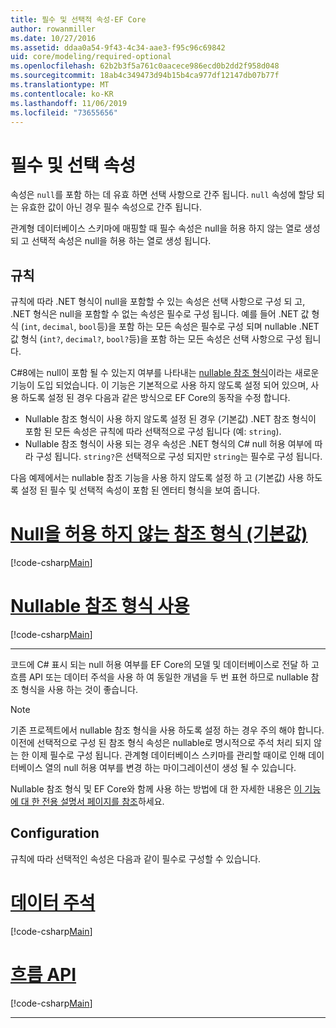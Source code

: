 ```yaml
---
title: 필수 및 선택적 속성-EF Core
author: rowanmiller
ms.date: 10/27/2016
ms.assetid: ddaa0a54-9f43-4c34-aae3-f95c96c69842
uid: core/modeling/required-optional
ms.openlocfilehash: 62b2b3f5a761c0aacece986ecd0b2dd2f958d048
ms.sourcegitcommit: 18ab4c349473d94b15b4ca977df12147db07b77f
ms.translationtype: MT
ms.contentlocale: ko-KR
ms.lasthandoff: 11/06/2019
ms.locfileid: "73655656"
---
```

# <a name="required-and-optional-properties"></a>필수 및 선택 속성

속성은 `null`를 포함 하는 데 유효 하면 선택 사항으로 간주 됩니다. `null` 속성에 할당 되는 유효한 값이 아닌 경우 필수 속성으로 간주 됩니다.

관계형 데이터베이스 스키마에 매핑할 때 필수 속성은 null을 허용 하지 않는 열로 생성 되 고 선택적 속성은 null을 허용 하는 열로 생성 됩니다.

## <a name="conventions"></a>규칙

규칙에 따라 .NET 형식이 null을 포함할 수 있는 속성은 선택 사항으로 구성 되 고, .NET 형식은 null을 포함할 수 없는 속성은 필수로 구성 됩니다. 예를 들어 .NET 값 형식 (`int`, `decimal`, `bool`등)을 포함 하는 모든 속성은 필수로 구성 되며 nullable .NET 값 형식 (`int?`, `decimal?`, `bool?`등)을 포함 하는 모든 속성은 선택 사항으로 구성 됩니다.

C#8에는 null이 포함 될 수 있는지 여부를 나타내는 [nullable 참조 형식](/dotnet/csharp/tutorials/nullable-reference-types)이라는 새로운 기능이 도입 되었습니다. 이 기능은 기본적으로 사용 하지 않도록 설정 되어 있으며, 사용 하도록 설정 된 경우 다음과 같은 방식으로 EF Core의 동작을 수정 합니다.

* Nullable 참조 형식이 사용 하지 않도록 설정 된 경우 (기본값) .NET 참조 형식이 포함 된 모든 속성은 규칙에 따라 선택적으로 구성 됩니다 (예: `string`).
* Nullable 참조 형식이 사용 되는 경우 속성은 .NET 형식의 C# null 허용 여부에 따라 구성 됩니다. `string?`은 선택적으로 구성 되지만 `string`는 필수로 구성 됩니다.

다음 예제에서는 nullable 참조 기능을 사용 하지 않도록 설정 하 고 (기본값) 사용 하도록 설정 된 필수 및 선택적 속성이 포함 된 엔터티 형식을 보여 줍니다.

# <a name="without-nullable-reference-types-defaulttabwithout-nrt"></a>[Null을 허용 하지 않는 참조 형식 (기본값)](#tab/without-nrt)

[!code-csharp[Main](../../../samples/core/Miscellaneous/NullableReferenceTypes/CustomerWithoutNullableReferenceTypes.cs?name=Customer&highlight=4-8)]

# <a name="with-nullable-reference-typestabwith-nrt"></a>[Nullable 참조 형식 사용](#tab/with-nrt)

[!code-csharp[Main](../../../samples/core/Miscellaneous/NullableReferenceTypes/Customer.cs?name=Customer&highlight=4-6)]

***

코드에 C# 표시 되는 null 허용 여부를 EF Core의 모델 및 데이터베이스로 전달 하 고 흐름 API 또는 데이터 주석을 사용 하 여 동일한 개념을 두 번 표현 하므로 nullable 참조 형식을 사용 하는 것이 좋습니다.

> [!NOTE]
> 기존 프로젝트에서 nullable 참조 형식을 사용 하도록 설정 하는 경우 주의 해야 합니다. 이전에 선택적으로 구성 된 참조 형식 속성은 nullable로 명시적으로 주석 처리 되지 않는 한 이제 필수로 구성 됩니다. 관계형 데이터베이스 스키마를 관리할 때이로 인해 데이터베이스 열의 null 허용 여부를 변경 하는 마이그레이션이 생성 될 수 있습니다.

Nullable 참조 형식 및 EF Core와 함께 사용 하는 방법에 대 한 자세한 내용은 [이 기능에 대 한 전용 설명서 페이지를 참조](xref:core/miscellaneous/nullable-reference-types)하세요.

## <a name="configuration"></a>Configuration

규칙에 따라 선택적인 속성은 다음과 같이 필수로 구성할 수 있습니다.

# <a name="data-annotationstabdata-annotations"></a>[데이터 주석](#tab/data-annotations)

[!code-csharp[Main](../../../samples/core/Modeling/DataAnnotations/Required.cs?highlight=14)]

# <a name="fluent-apitabfluent-api"></a>[흐름 API](#tab/fluent-api)

[!code-csharp[Main](../../../samples/core/Modeling/FluentAPI/Required.cs?highlight=11-13)]

***
